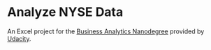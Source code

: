 # Analyze NYSE Data
An Excel project for the [Business Analytics Nanodegree](https://learn.udacity.com/nanodegrees/nd098-oneten-t2/parts/cd0022/lessons/39c0872e-2cb4-4861-87f1-4c282e48d97b/concepts/21d0e4fc-5240-45c8-86a0-428bafbc8ca7?lesson_tab=lesson) provided by [Udacity](https://udacity.com/).
